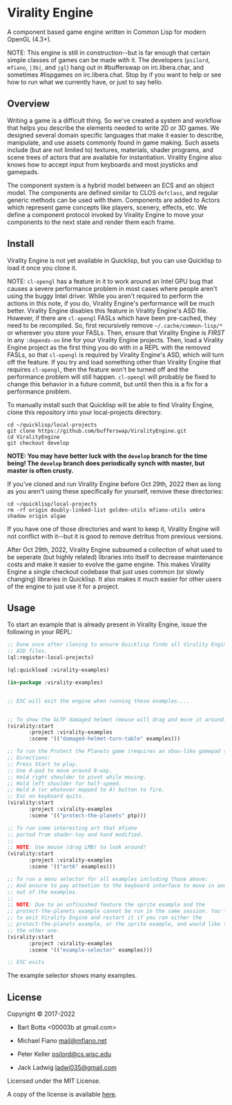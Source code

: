 # Virality Engine

A component based game engine written in Common Lisp for modern OpenGL (4.3+).

NOTE: This engine is still in construction--but is far enough that certain
simple classes of games can be made with it.  The developers (`psilord`,
`mfiano`, `|3b|`, and `jgl`) hang out in #bufferswap on irc.libera.char, and
sometimes #lispgames on irc.libera.chat. Stop by if you want to help or see how
to run what we currently have, or just to say hello.

## Overview

Writing a game is a difficult thing. So we've created a system and workflow
that helps you describe the elements needed to write 2D or 3D games. We
designed several domain specific languages that make it easier to describe,
manipulate, and use assets commonly found in game making. Such assets include
(but are not limited to) textures, materials, shader programs, and scene trees
of actors that are available for instantiation. Virality Engine also knows how
to accept input from keyboards and most joysticks and gamepads.

The component system is a hybrid model between an ECS and an object model. The
components are defined similar to CLOS `defclass`, and regular generic methods
can be used with them. Components are added to Actors which represent game
concepts like players, scenery, effects, etc. We define a component protocol
invoked by Virality Engine to move your components to the next state and render
them each frame.

## Install

Virality Engine is not yet available in Quicklisp, but you can use Quicklisp to
load it once you clone it.

NOTE: `cl-opengl` has a feature in it to work around an Intel GPU bug that
causes a severe performance problem in most cases where people aren't using the
buggy Intel driver. While you aren't required to perform the actions in this
note, if you do, Virality Engine's performance will be much better. Virality
Engine disables this feature in Virality Engine's ASD file.  However, if there
are `cl-opengl` FASLs which have been pre-cached, they need to be
recompiled. So, first recursively remove `~/.cache/common-lisp/*` or wherever
you store your FASLs.  Then, ensure that Virality Engine is _FIRST_ in any
`:depends-on` line for your Virality Engine projects. Then, load a Virality Engine project as
the first thing you do with in a REPL with the removed FASLs, so that
`cl-opengl` is required by Virality Engine's ASD, which will turn off the feature. If
you try and load something other than Virality Engine that requires `cl-opengl`, then
the feature won't be turned off and the performance problem will still
happen. `cl-opengl` will probably be fixed to change this behavior in a future
commit, but until then this is a fix for a performance problem.

To manually install such that Quicklisp will be able to find
Virality Engine, clone this repository into your local-projects directory.

```
cd ~/quicklisp/local-projects
git clone https://github.com/bufferswap/ViralityEngine.git
cd ViralityEngine
git checkout develop
```

**NOTE: You may have better luck with the `develop` branch for the time being!
The `develop` branch does periodically synch with master, but master is often
crusty.**

If you've cloned and run Virality Engine before Oct 29th, 2022 then as long as
you aren't using these specifically for yourself, remove these directories:

```
cd ~/quicklisp/local-projects
rm -rf origin doubly-linked-list golden-utils mfiano-utils umbra shadow origin algae
```

If you have one of those directories and want to keep it, Virality Engine will
not conflict with it--but it is good to remove detritus from previous versions.

After Oct 29th, 2022, Virality Engine subsumed a collection of what used to be
seperate (but highly related) libraries into itself to decrease maintenance
costs and make it easier to evolve the game engine. This makes Virality Engine
a single checkout codebase that just uses common (or slowly changing) libraries
in Quicklisp. It also makes it much easier for other users of the engine to
just use it for a project.

## Usage

To start an example that is already present in Virality Engine, issue the
following in your REPL:

```lisp
;; Done once after cloning to ensure Quicklisp finds all Virality Engine
;; ASD files.
(ql:register-local-projects)

(ql:quickload :virality-examples)

(in-package :virality-examples)


;; ESC will exit the engine when running these examples....


;; To show the GLTF damaged helmet (mouse will drag and move it around.)
(virality:start
       :project :virality-examples
       :scene '(("damaged-helmet-turn-table" examples)))

;; To run the Protect the Planets game (requires an xbox-like gamepad to play)
;; Directions:
;; Press Start to play.
;; Use d-pad to move around 8-way.
;; Hold right shoulder to pivot while moving.
;; Hold left shoulder for half-speed.
;; Hold A (or whatever mapped to A) button to fire.
;; Esc on keyboard quits.
(virality:start
       :project :virality-examples
       :scene '(("protect-the-planets" ptp)))

;; To run some interesting art that mfiano
;; ported from shader-toy and hand modified.
;;
;; NOTE: Use mouse (drag LMB) to look around!
(virality:start
       :project :virality-examples
       :scene '(("art6" examples)))

;; To run a menu selector for all examples including those above:
;; And ensure to pay attention to the keyboard interface to move in and
;; out of the examples.
;;
;; NOTE: Due to an unfinished feature the sprite example and the
;; protect-the-planets example cannot be run in the same session. You'll have
;; to exit Virality Engine and restart it if you ran either the
;; protect-the-planets example, or the sprite example, and would like to run
;; the other one.
(virality:start
       :project :virality-examples
       :scene '(("example-selector" examples)))

;; ESC exits
```

The example selector shows many examples.

## License

Copyright © 2017-2022

* Bart Botta <00003b at gmail.com>

* Michael Fiano <mail@mfiano.net>

* Peter Keller <psilord@cs.wisc.edu>

* Jack Ladwig <ladwi035@gmail.com>

Licensed under the MIT License.

A copy of the license is available [here](LICENSE).
